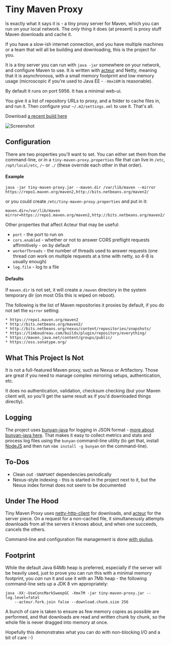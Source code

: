 Tiny Maven Proxy
================

Is exactly what it says it is - a tiny proxy server for Maven, which you can
run on your local network.  The *only* thing it does (at present) is proxy
stuff Maven downloads and cache it.

If you have a slow-ish internet connection, and you have multiple machines
or a team that will all be building and downloading, this is the project for
you.

It is a tiny server you can run with `java -jar` somewhere on your network,
and configure Maven to use.  It is written with [acteur](http://timboudreau.com/blog/updatedActeur/read)
and Netty, meaning that it is asynchronous, with a small memory footprint
and low memory usage (microscopic if you're used to Java EE - `-Xmx16M` is
reasonable).

By default it runs on port 5956.  It has a minimal web-ui.

You give it a list of repository URLs to proxy, and a folder to cache files
in, and run it.  Then configure your `~/.m2/settings.xml` to use it.  That's all.

Download [a recent build here](https://timboudreau.com/builds/job/tiny-maven-proxy/lastSuccessfulBuild/artifact/tiny-maven-proxy/target/tiny-maven-proxy.jar)

![Screenshot](http://timboudreau.com/files/screen/d17d10e6-9e65-4314-9c68-cecb4a57023a.png)


Configuration
-------------

There are two properties you'll want to set.  You can either set them from
the command-line, or in a `tiny-maven-proxy.properties` file that can live in
`/etc`, `/opt/local/etc`, `/~` or `./` (these override each other in that order).


#### Example

```
java -jar tiny-maven-proxy.jar --maven.dir /var/lib/maven --mirror https://repo1.maven.org/maven2,http://bits.netbeans.org/maven2/
```

or you could create `/etc/tiny-maven-proxy.properties` and put in it:

```
maven.dir=/var/lib/maven
mirror=https://repo1.maven.org/maven2,http://bits.netbeans.org/maven2/
```

Other properties that affect Acteur that may be useful:

 * `port` - the port to run on
 * `cors.enabled` - whether or not to answer CORS preflight requests affirmitively - on by default
 * `workerThreads` - the number of threads used to answer requests (one thread *can* work on multiple requests at a time with netty, so 4-8 is usually enough)
 * `log.file` - log to a file

#### Defaults

If `maven.dir` is not set, it will create a `/maven` directory in the system
temporary dir (on most OSs this is wiped on reboot).

The following is the list of Maven repositories it proxies by default, if you 
do not set the `mirror` setting:

    * https://repo1.maven.org/maven2
    * http://bits.netbeans.org/maven2/
    * http://bits.netbeans.org/nexus/content/repositories/snapshots/
    * https://timboudreau.com/builds/plugin/repository/everything/
    * https://maven.java.net/content/groups/public/
    * https://oss.sonatype.org/


What This Project Is Not
------------------------

It is not a full-featured Maven proxy, such as Nexus or Artifactory.  Those
are great if you need to manage complex mirroring setups, authentication, etc.

It does no authentication, validation, checksum checking (but your Maven client
will, so you'll get the same result as if you'd downloaded things directly).


Logging
-------

The project uses [bunyan-java](https://github.com/timboudreau/bunyan-java) for
logging in JSON format - [more about bunyan-java here](http://timboudreau.com/blog/bunyan/read).
That makes it easy to collect metrics and stats and process log files using the
`bunyan` command-line utility (to get that, install [NodeJS](http://nodejs.org)
and then run `nbm install -g bunyan` on the command-line).


To-Dos
------

 * Clean out `-SNAPSHOT` dependencies periodically
 * Nexus-style indexing - this is started in the project next to it, but the Nexus index format does not seem to be documented


Under The Hood
--------------

Tiny Maven Proxy uses [netty-http-client](https://github.com/timboudreau/netty-http-client)
for downloads, and [acteur](https://github.com/timboudreau/acteur) for the server piece.
On a request for a non-cached file, it simultaneously attempts downloads from all the
servers it knows about, and when one succeeds, cancels the others.

Command-line and configuration file management is done [with giulius](https://github.com/timboudreau/giulius).

Footprint
---------

While the default Java 64Mb heap is preferred, especially if the server will be heavily used, just to prove
you can run this with a minimal memory footprint, you *can* run it and use it with an 7Mb heap - the following
command-line sets up a JDK 8 vm appropriately:

```
java -XX:-UseConcMarkSweepGC -Xmx7M -jar tiny-maven-proxy.jar --log.level=fatal 
	--acteur.fork.join false --download.chunk.size 256
```

A bunch of care is taken to ensure as few memory copies as possible are performed, and that downloads are
read and written chunk by chunk, so the whole file is never dragged into memory at once.

Hopefully this demonstrates what you can do with non-blocking I/O and a bit of care :-)
